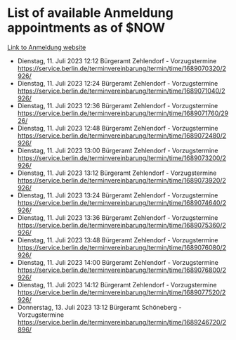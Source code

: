 # List of available Anmeldung appointments as of $NOW
[Link to Anmeldung website](https://service.berlin.de/terminvereinbarung/termin/tag.php?termin=1&anliegen[]=120686&dienstleisterlist=122210,122217,327316,122219,327312,122227,327314,122231,327346,122243,327348,122254,122252,329742,122260,329745,122262,329748,122271,327278,122273,327274,122277,327276,330436,122280,327294,122282,327290,122284,327292,122291,327270,122285,327266,122286,327264,122296,327268,150230,329760,122297,327286,122294,327284,122312,329763,122314,329775,122304,327330,122311,327334,122309,327332,317869,122281,327352,122279,329772,122283,122276,327324,122274,327326,122267,329766,122246,327318,122251,327320,122257,327322,122208,327298,122226,327300&herkunft=http%3A%2F%2Fservice.berlin.de%2Fdienstleistung%2F120686%2F)
- Dienstag, 11. Juli 2023 12:12 Bürgeramt Zehlendorf - Vorzugstermine https://service.berlin.de/terminvereinbarung/termin/time/1689070320/2926/
- Dienstag, 11. Juli 2023 12:24 Bürgeramt Zehlendorf - Vorzugstermine https://service.berlin.de/terminvereinbarung/termin/time/1689071040/2926/
- Dienstag, 11. Juli 2023 12:36 Bürgeramt Zehlendorf - Vorzugstermine https://service.berlin.de/terminvereinbarung/termin/time/1689071760/2926/
- Dienstag, 11. Juli 2023 12:48 Bürgeramt Zehlendorf - Vorzugstermine https://service.berlin.de/terminvereinbarung/termin/time/1689072480/2926/
- Dienstag, 11. Juli 2023 13:00 Bürgeramt Zehlendorf - Vorzugstermine https://service.berlin.de/terminvereinbarung/termin/time/1689073200/2926/
- Dienstag, 11. Juli 2023 13:12 Bürgeramt Zehlendorf - Vorzugstermine https://service.berlin.de/terminvereinbarung/termin/time/1689073920/2926/
- Dienstag, 11. Juli 2023 13:24 Bürgeramt Zehlendorf - Vorzugstermine https://service.berlin.de/terminvereinbarung/termin/time/1689074640/2926/
- Dienstag, 11. Juli 2023 13:36 Bürgeramt Zehlendorf - Vorzugstermine https://service.berlin.de/terminvereinbarung/termin/time/1689075360/2926/
- Dienstag, 11. Juli 2023 13:48 Bürgeramt Zehlendorf - Vorzugstermine https://service.berlin.de/terminvereinbarung/termin/time/1689076080/2926/
- Dienstag, 11. Juli 2023 14:00 Bürgeramt Zehlendorf - Vorzugstermine https://service.berlin.de/terminvereinbarung/termin/time/1689076800/2926/
- Dienstag, 11. Juli 2023 14:12 Bürgeramt Zehlendorf - Vorzugstermine https://service.berlin.de/terminvereinbarung/termin/time/1689077520/2926/
- Donnerstag, 13. Juli 2023 13:12 Bürgeramt Schöneberg - Vorzugstermine https://service.berlin.de/terminvereinbarung/termin/time/1689246720/2896/
